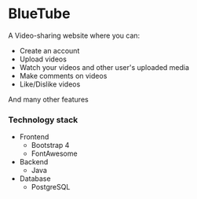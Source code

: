 # BlueTube
A Video-sharing website where you can:
- Create an account
- Upload videos
- Watch your videos and other user's uploaded media
- Make comments on videos
- Like/Dislike videos

And many other features
### Technology stack
- Frontend
  - Bootstrap 4
  - FontAwesome
- Backend
  - Java
- Database
  - PostgreSQL
